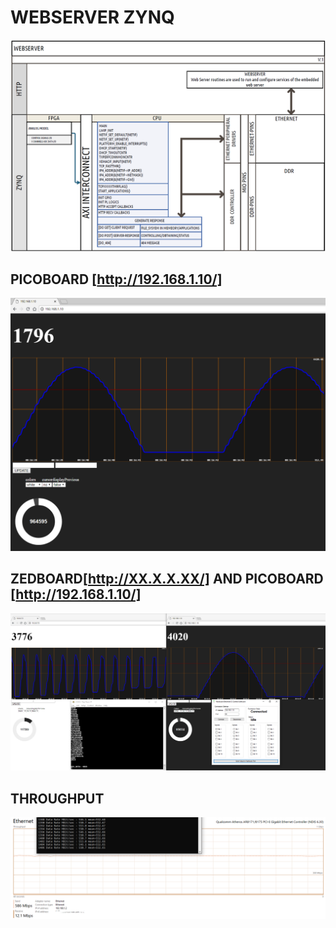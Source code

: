 # WEBSERVER ZYNQ

![WEBSERVER](DOC/WEBSERVER.PNG)
## PICOBOARD [http://192.168.1.10/]
![WEBSERVER1](DOC/WEB1.PNG)
## ZEDBOARD[http://XX.X.X.XX/] AND PICOBOARD [http://192.168.1.10/]
![ZED_AND_PICO](DOC/ZED_AND_PICO.PNG)
## THROUGHPUT
![THROUGHPUT](DOC/Throughput.PNG)
